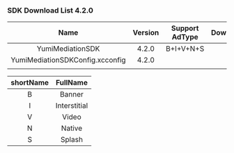 ### SDK Download List 4.2.0

|              Name               | Version | Support AdType |               DownloadLink               | Note |
| :-----------------------------: | :-----: | :------------: | :--------------------------------------: | :--: |
|        YumiMediationSDK         |  4.2.0  |   B+I+V+N+S    | [link](http://adsdk.yumimobi.com/iOS/Archived/4.2.0/YumiMediationSDK-iOS.tar.bz2) |      |
| YumiMediationSDKConfig.xcconfig |  4.2.0  |                | [link](https://adsdk.yumimobi.com/iOS/Archived/YumiMediationSDKConfig.xcconfig) |      |
|                                 |         |                |                                          |      |

| shortName |   FullName   |
| :-------: | :----------: |
|     B     |    Banner    |
|     I     | Interstitial |
|     V     |    Video     |
|     N     |    Native    |
|     S     |    Splash    |

